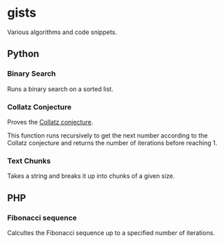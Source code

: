 # gists

Various algorithms and code snippets.

## Python

### Binary Search

Runs a binary search on a sorted list.

### Collatz Conjecture

Proves the [Collatz conjecture](https://en.wikipedia.org/wiki/Collatz_conjecture).

This function runs recursively to get the next number according to the Collatz conjecture and returns the number of iterations before reaching 1.

### Text Chunks

Takes a string and breaks it up into chunks of a given size.

## PHP

### Fibonacci sequence

Calcultes the Fibonacci sequence up to a specified number of iterations.

